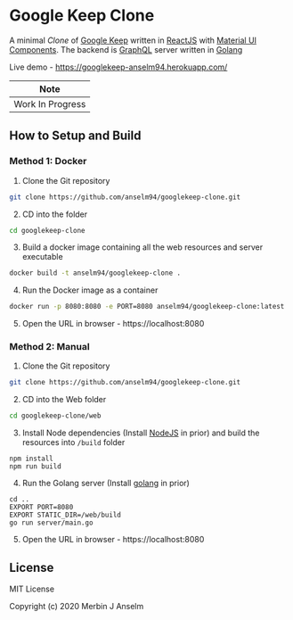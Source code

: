# Google Keep Clone

A minimal *Clone* of [Google Keep](https://keep.google.com) written in [ReactJS](https://reactjs.org/) with [Material UI Components](https://material-ui.com/). The backend is [GraphQL](https://graphql.org/) server written in [Golang](https://golang.org/)

Live demo - https://googlekeep-anselm94.herokuapp.com/

| Note             |
|------------------|
| Work In Progress |

## How to Setup and Build

### Method 1: Docker

1) Clone the Git repository

```sh
git clone https://github.com/anselm94/googlekeep-clone.git
```

2) CD into the folder

```sh
cd googlekeep-clone
```

3) Build a docker image containing all the web resources and server executable

```sh
docker build -t anselm94/googlekeep-clone .
```

4) Run the Docker image as a container

```sh
docker run -p 8080:8080 -e PORT=8080 anselm94/googlekeep-clone:latest
```

5) Open the URL in browser - https://localhost:8080

### Method 2: Manual

1) Clone the Git repository

```sh
git clone https://github.com/anselm94/googlekeep-clone.git
```

2) CD into the Web folder

```sh
cd googlekeep-clone/web
```

3) Install Node dependencies (Install [NodeJS](https://nodejs.org/en/download/) in prior) and build the resources into `/build` folder

```
npm install
npm run build
```

4) Run the Golang server (Install [golang](https://golang.org/dl/) in prior)

```
cd ..
EXPORT PORT=8080
EXPORT STATIC_DIR=/web/build
go run server/main.go
```

5) Open the URL in browser - https://localhost:8080

## License

MIT License

Copyright (c) 2020 Merbin J Anselm